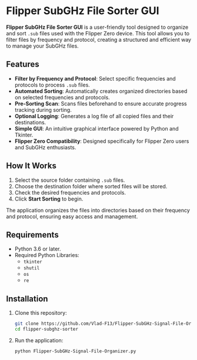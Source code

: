 # Flipper SubGHz File Sorter GUI

**Flipper SubGHz File Sorter GUI** is a user-friendly tool designed to organize and sort `.sub` files used with the Flipper Zero device. This tool allows you to filter files by frequency and protocol, creating a structured and efficient way to manage your SubGHz files.

## Features
- **Filter by Frequency and Protocol**: Select specific frequencies and protocols to process `.sub` files.
- **Automated Sorting**: Automatically creates organized directories based on selected frequencies and protocols.
- **Pre-Sorting Scan**: Scans files beforehand to ensure accurate progress tracking during sorting.
- **Optional Logging**: Generates a log file of all copied files and their destinations.
- **Simple GUI**: An intuitive graphical interface powered by Python and Tkinter.
- **Flipper Zero Compatibility**: Designed specifically for Flipper Zero users and SubGHz enthusiasts.

## How It Works
1. Select the source folder containing `.sub` files.
2. Choose the destination folder where sorted files will be stored.
3. Check the desired frequencies and protocols.
4. Click **Start Sorting** to begin.

The application organizes the files into directories based on their frequency and protocol, ensuring easy access and management.

## Requirements
- Python 3.6 or later.
- Required Python Libraries:
  - `tkinter`
  - `shutil`
  - `os`
  - `re`

## Installation
1. Clone this repository:
   ```bash
   git clone https://github.com/Vlad-F13/Flipper-SubGHz-Signal-File-Organizer.git
   cd flipper-subghz-sorter
2. Run the application:
   ```bash
   python Flipper-SubGHz-Signal-File-Organizer.py
